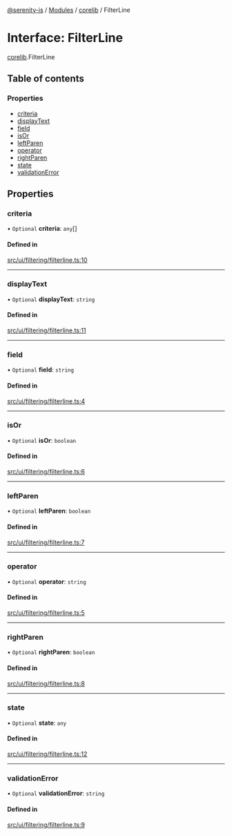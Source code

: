 [@serenity-is](../README.md) / [Modules](../modules.md) / [corelib](../modules/corelib.md) / FilterLine

# Interface: FilterLine

[corelib](../modules/corelib.md).FilterLine

## Table of contents

### Properties

- [criteria](corelib.FilterLine.md#criteria)
- [displayText](corelib.FilterLine.md#displaytext)
- [field](corelib.FilterLine.md#field)
- [isOr](corelib.FilterLine.md#isor)
- [leftParen](corelib.FilterLine.md#leftparen)
- [operator](corelib.FilterLine.md#operator)
- [rightParen](corelib.FilterLine.md#rightparen)
- [state](corelib.FilterLine.md#state)
- [validationError](corelib.FilterLine.md#validationerror)

## Properties

### criteria

• `Optional` **criteria**: `any`[]

#### Defined in

[src/ui/filtering/filterline.ts:10](https://github.com/serenity-is/serenity/blob/master/packages/corelib/src/ui/filtering/filterline.ts#L10)

___

### displayText

• `Optional` **displayText**: `string`

#### Defined in

[src/ui/filtering/filterline.ts:11](https://github.com/serenity-is/serenity/blob/master/packages/corelib/src/ui/filtering/filterline.ts#L11)

___

### field

• `Optional` **field**: `string`

#### Defined in

[src/ui/filtering/filterline.ts:4](https://github.com/serenity-is/serenity/blob/master/packages/corelib/src/ui/filtering/filterline.ts#L4)

___

### isOr

• `Optional` **isOr**: `boolean`

#### Defined in

[src/ui/filtering/filterline.ts:6](https://github.com/serenity-is/serenity/blob/master/packages/corelib/src/ui/filtering/filterline.ts#L6)

___

### leftParen

• `Optional` **leftParen**: `boolean`

#### Defined in

[src/ui/filtering/filterline.ts:7](https://github.com/serenity-is/serenity/blob/master/packages/corelib/src/ui/filtering/filterline.ts#L7)

___

### operator

• `Optional` **operator**: `string`

#### Defined in

[src/ui/filtering/filterline.ts:5](https://github.com/serenity-is/serenity/blob/master/packages/corelib/src/ui/filtering/filterline.ts#L5)

___

### rightParen

• `Optional` **rightParen**: `boolean`

#### Defined in

[src/ui/filtering/filterline.ts:8](https://github.com/serenity-is/serenity/blob/master/packages/corelib/src/ui/filtering/filterline.ts#L8)

___

### state

• `Optional` **state**: `any`

#### Defined in

[src/ui/filtering/filterline.ts:12](https://github.com/serenity-is/serenity/blob/master/packages/corelib/src/ui/filtering/filterline.ts#L12)

___

### validationError

• `Optional` **validationError**: `string`

#### Defined in

[src/ui/filtering/filterline.ts:9](https://github.com/serenity-is/serenity/blob/master/packages/corelib/src/ui/filtering/filterline.ts#L9)
